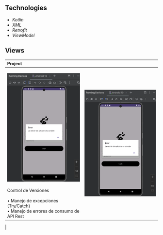 ## Technologies ##

- _Kotlin_
- _XML_
- _Retrofit_
- _ViewModel_


## Views ##

| Project                                                                                                                                              |                                                      |
|:-----------------------------------------------------------------------------------------------------------------------------------------------------|------------------------------------------------------|
| <br><img src="screen/001.png" alt="Screen1" width="240"></img> <br><br> Control de Versiones<br><br> • Manejo de excepciones (Try/Catch) <br>•  Manejo de errores de consumo de API Rest<br> | <img src="screen/001.png" width="320" alt="Screen2"> |
|                                                                                                                                                                                                                          
